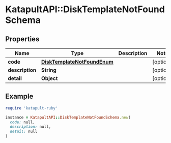 # KatapultAPI::DiskTemplateNotFoundSchema

## Properties

| Name | Type | Description | Notes |
| ---- | ---- | ----------- | ----- |
| **code** | [**DiskTemplateNotFoundEnum**](DiskTemplateNotFoundEnum.md) |  | [optional] |
| **description** | **String** |  | [optional] |
| **detail** | **Object** |  | [optional] |

## Example

```ruby
require 'katapult-ruby'

instance = KatapultAPI::DiskTemplateNotFoundSchema.new(
  code: null,
  description: null,
  detail: null
)
```

